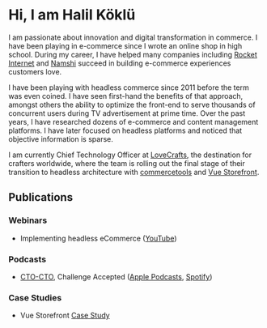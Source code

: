 # Hi, I am Halil Köklü

I am passionate about innovation and digital transformation in commerce. I have been playing in e-commerce since I wrote an online shop in high school. During my career, I have helped many companies including [Rocket Internet](https://www.rocket-internet.com/) and [Namshi](https://www.namshi.com/) succeed in building e-commerce experiences customers love.

I have been playing with headless commerce since 2011 before the term was even coined. I have seen first-hand the benefits of that approach, amongst others the ability to optimize the front-end to serve thousands of concurrent users during TV advertisement at prime time. Over the past years, I have researched dozens of e-commerce and content management platforms. I have later focused on headless platforms and noticed that objective information is sparse.

I am currently Chief Technology Officer at [LoveCrafts](https://www.lovecrafts.com), the destination for crafters worldwide, where the team is rolling out the final stage of their transition to headless architecture with [commercetools](https://commercetools.com/) and [Vue Storefront](https://www.vuestorefront.io/).

## Publications

### Webinars

* Implementing headless eCommerce ([YouTube](https://www.youtube.com/watch?v=_tQY1f1OatI))

### Podcasts

* [CTO-CTO](https://cto-cto.com/), Challenge Accepted ([Apple Podcasts](https://podcasts.apple.com/gb/podcast/2-challenge-accepted-with-halil-k%C3%B6kl%C3%BC-from-lovecrafts/id1531494693?i=1000491517928), [Spotify](https://open.spotify.com/episode/0oS65pOZC3rKkiL7VPZYK2))

### Case Studies

* Vue Storefront [Case Study](https://www.vuestorefront.io/case-studies/lovecrafts)
